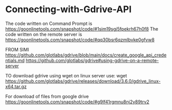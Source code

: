 # Connecting-with-Gdrive-API
The code written on Command Prompt is https://goonlinetools.com/snapshot/code/#1sim19sgj5fpekrh67h0f8
The code written on the remote server is https://goonlinetools.com/snapshot/code/#qq30bsr6qzmlbvke0gfvw8

FROM SIMI
https://github.com/glotlabs/gdrive/blob/main/docs/create_google_api_credentials.md
https://github.com/glotlabs/gdrive#using-gdrive-on-a-remote-server

TO download gdrive using wget on linux server use:
wget https://github.com/glotlabs/gdrive/releases/download/3.6.0/gdrive_linux-x64.tar.gz

For download of files from google drive
https://goonlinetools.com/snapshot/code/#g9lf41rgmnu8nj2y89trv2
